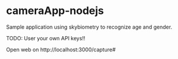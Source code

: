 # cameraApp-nodejs

Sample application using skybiometry to recognize age and gender.

TODO:
User your own API keys!!

Open web on http://localhost:3000/capture#

